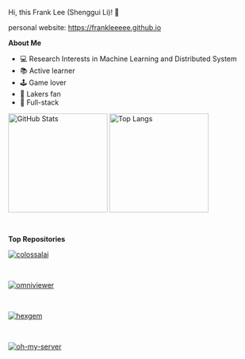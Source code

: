 
Hi, this Frank Lee (Shenggui Li)! 👋

personal website: https://frankleeeee.github.io

**About Me**

- 💻 Research Interests in Machine Learning and Distributed System
- 📚 Active learner 
- 🕹 Game lover
- 🏀 Lakers fan
- 🔨 Full-stack


<img align="center" alt="GitHub Stats" src="https://github-readme-stats.vercel.app/api?theme=tokyonight&username=FrankLeeeee&show_icons=true&include_all_commits=true&hide_border=true" height="200"/> <img align="center" alt="Top Langs" src="https://github-readme-stats.vercel.app/api/top-langs/?username=frankleeeee&layout=compact&exclude_repo=CZ3003-SSAD&hide_border=true&theme=tokyonight&langs_count=10" height="200"/>

&nbsp;<br/>  

**Top Repositories**

<a href="https://github-readme-stats.vercel.app/api/pin/?username=hpcaitech&repo=colossalai">
<img align="center" src="https://github-readme-stats.vercel.app/api/pin/?username=hpcaitech&repo=colossalai" alt="colossalai">
</a>

&nbsp;<br/>  

<a href="https://github-readme-stats.vercel.app/api/pin/?username=frankleeeee&repo=omniviewer">
<img align="center" src="https://github-readme-stats.vercel.app/api/pin/?username=frankleeeee&repo=omniviewer" alt="omniviewer">
</a>

&nbsp;<br/>  

<a href="https://github-readme-stats.vercel.app/api/pin/?username=frankleeeee&repo=hexgem">
<img align="center" src="https://github-readme-stats.vercel.app/api/pin/?username=frankleeeee&repo=hexgem" alt="hexgem">
</a>

&nbsp;<br/>  

<a href="https://github-readme-stats.vercel.app/api/pin/?username=nus-hpc-ai-lab&repo=oh-my-server">
<img align="center" src="https://github-readme-stats.vercel.app/api/pin/?username=nus-hpc-ai-lab&repo=oh-my-server" alt="oh-my-server">
</a>